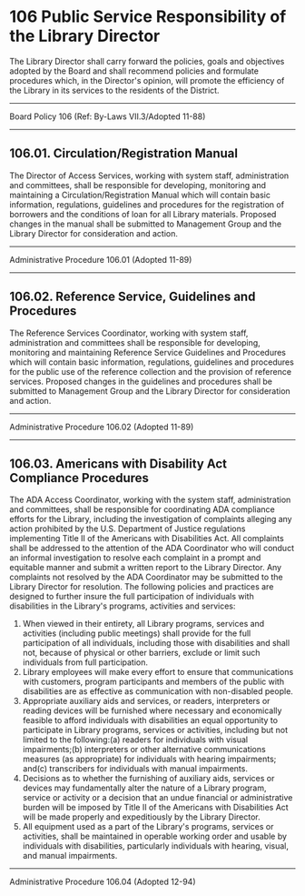 # 106 Public Service Responsibility of the Library Director

The Library Director shall carry forward the policies, goals and objectives adopted by the Board and shall recommend policies and formulate procedures which, in the Director's opinion, will promote the efficiency of the Library in its services to the residents of the District.

---

Board Policy 106 (Ref: By-Laws VII.3/Adopted 11-88)

---

## 106.01. Circulation/Registration Manual

The Director of Access Services, working with system staff, administration and committees, shall be responsible for developing, monitoring and maintaining a Circulation/Registration Manual which will contain basic information, regulations, guidelines and procedures for the registration of borrowers and the conditions of loan for all Library materials. Proposed changes in the manual shall be submitted to Management Group and the Library Director for consideration and action.

---

Administrative Procedure 106.01 (Adopted 11-89)

---

## 106.02. Reference Service, Guidelines and Procedures

The Reference Services Coordinator, working with system staff, administration and committees shall be responsible for developing, monitoring and maintaining Reference Service Guidelines and Procedures which will contain basic information, regulations, guidelines and procedures for the public use of the reference collection and the provision of reference services. Proposed changes in the guidelines and procedures shall be submitted to Management Group and the Library Director for consideration and action.

---

Administrative Procedure 106.02 (Adopted 11-89)

---

## 106.03. Americans with Disability Act Compliance Procedures

The ADA Access Coordinator, working with the system staff, administration and committees, shall be responsible for coordinating ADA compliance efforts for the Library, including the investigation of complaints alleging any action prohibited by the U.S. Department of Justice regulations implementing Title II of the Americans with Disabilities Act. All complaints shall be addressed to the attention of the ADA Coordinator who will conduct an informal investigation to resolve each complaint in a prompt and equitable manner and submit a written report to the Library Director. Any complaints not resolved by the ADA Coordinator may be submitted to the Library Director for resolution. The following policies and practices are designed to further insure the full participation of individuals with disabilities in the Library's programs, activities and services:

1. When viewed in their entirety, all Library programs, services and activities (including public meetings) shall provide for the full participation of all individuals, including those with disabilities and shall not, because of physical or other barriers, exclude or limit such individuals from full participation.
2. Library employees will make every effort to ensure that communications with customers, program participants and members of the public with disabilities are as effective as communication with non-disabled people.
3. Appropriate auxiliary aids and services, or readers, interpreters or reading devices will be furnished where necessary and economically feasible to afford individuals with disabilities an equal opportunity to participate in Library programs, services or activities, including but not limited to the following:(a) readers for individuals with visual impairments;(b) interpreters or other alternative communications measures (as appropriate) for individuals with hearing impairments; and(c) transcribers for individuals with manual impairments.
4. Decisions as to whether the furnishing of auxiliary aids, services or devices may fundamentally alter the nature of a Library program, service or activity or a decision that an undue financial or administrative burden will be imposed by Title II of the Americans with Disabilities Act will be made properly and expeditiously by the Library Director.
5. All equipment used as a part of the Library's programs, services or activities, shall be maintained in operable working order and usable by individuals with disabilities, particularly individuals with hearing, visual, and manual impairments.

---

Administrative Procedure 106.04 (Adopted 12-94)

